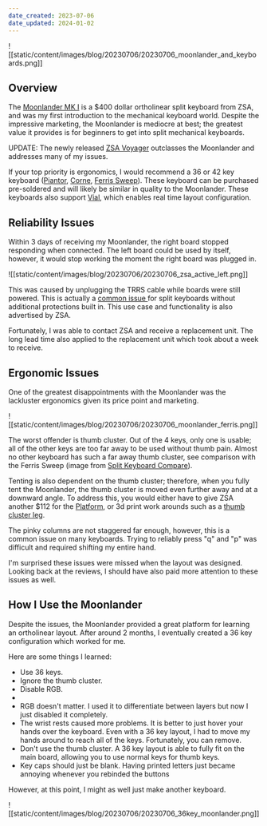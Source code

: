 ```yaml
---
date_created: 2023-07-06
date_updated: 2024-01-02
---
```

![[static/content/images/blog/20230706/20230706_moonlander_and_keyboards.png]]

## Overview

The [Moonlander MK I](https://www.zsa.io/moonlander/) is a $400 dollar ortholinear split keyboard from ZSA, and was my first introduction to the mechanical keyboard world. Despite the impressive marketing, the Moonlander is mediocre at best; the greatest value it provides is for beginners to get into split mechanical keyboards.

UPDATE: The newly released [ZSA Voyager](https://www.zsa.io/voyager) outclasses the Moonlander and addresses many of my issues.

If your top priority is ergonomics, I would recommend a 36 or 42 key keyboard ([Piantor](https://github.com/beekeeb/piantor), [Corne](https://github.com/foostan/crkbd), [Ferris Sweep](https://github.com/davidphilipbarr/Sweep)). These keyboard can be purchased pre-soldered and will likely be similar in quality to the Moonlander. These keyboards also support [Vial](https://get.vial.today/), which enables real time layout configuration.

## Reliability Issues

Within 3 days of receiving my Moonlander, the right board stopped responding when connected. The left board could be used by itself, however, it would stop working the moment the right board was plugged in. 

![[static/content/images/blog/20230706/20230706_zsa_active_left.png]]

This was caused by unplugging the TRRS cable while boards were still powered. This is actually a [common issue ](https://www.reddit.com/r/ErgoMechKeyboards/comments/rt083u/) for split keyboards without additional protections built in. This use case and functionality is also advertised by ZSA. 

Fortunately, I was able to contact ZSA and receive a replacement unit. The long lead time also applied to the replacement unit which took about a week to receive.

## Ergonomic Issues

One of the greatest disappointments with the Moonlander was the lackluster ergonomics given its price point and marketing.

![[static/content/images/blog/20230706/20230706_moonlander_ferris.png]]

The worst offender is thumb cluster. Out of the 4 keys, only one is usable; all of the other keys are too far away to be used without thumb pain. Almost no other keyboard has such a far away thumb cluster, see comparison with the Ferris Sweep (image from [Split Keyboard Compare](https://compare.splitkb.com/)).

Tenting is also dependent on the thumb cluster; therefore, when you fully tent the Moonlander, the thumb cluster is moved even further away and at a downward angle. To address this, you would either have to give ZSA another $112 for the [Platform](https://www.zsa.io/moonlander/platform/), or 3d print work arounds such as a [thumb cluster leg](https://www.thingiverse.com/thing:4688862). 

The pinky columns are not staggered far enough, however, this is a common issue on many keyboards. Trying to reliably press "q" and "p" was difficult and required shifting my entire hand.

I'm surprised these issues were missed when the layout was designed. Looking back at the reviews, I should have also paid more attention to these issues as well.

## How I Use the Moonlander

Despite the issues, the Moonlander provided a great platform for learning an ortholinear layout. After around 2 months, I eventually created a 36 key configuration which worked for me. 

Here are some things I learned:
- Use 36 keys.
- Ignore the thumb cluster.
- Disable RGB.
- 
- RGB doesn't matter. I used it to differentiate between layers but now I just disabled it completely.
- The wrist rests caused more problems. It is better to just hover your hands over the keyboard. Even with a 36 key layout, I had to move my hands around to reach all of the keys. Fortunately, you can remove.
- Don't use the thumb cluster. A 36 key layout is able to fully fit on the main board, allowing you to use normal keys for thumb keys.
- Key caps should just be blank. Having printed letters just became annoying whenever you rebinded the buttons

However, at this point, I might as well just make another keyboard.


![[static/content/images/blog/20230706/20230706_36key_moonlander.png]]
